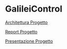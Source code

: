  # GalileiControl
 
 
 [Architettura Progetto](https://github.com/TheBossMagnus/GalileiControl/blob/master/Architettura.md)
 
 [Report Progetto](https://github.com/TheBossMagnus/GalileiControl/blob/master/ReportProgetto.md)
 
 [Presentazione Progetto](https://www.canva.com/design/DAGklruwWaE/nE_0Y3FBFq-o0McEPF138g/view?utm_content=DAGklruwWaE&utm_campaign=designshare&utm_medium=link2&utm_source=uniquelinks&utlId=h9451aa175d)
